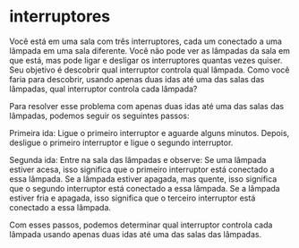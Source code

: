 # interruptores
Você está em uma sala com três interruptores, cada um conectado a uma lâmpada em uma sala diferente. 
Você não pode ver as lâmpadas da sala em que está, mas pode ligar e desligar os interruptores quantas vezes quiser. Seu objetivo é descobrir qual interruptor controla qual lâmpada.
Como você faria para descobrir, usando apenas duas idas até uma das salas das lâmpadas, qual interruptor controla cada lâmpada?

Para resolver esse problema com apenas duas idas até uma das salas das lâmpadas, podemos seguir os seguintes passos:

Primeira ida:
Ligue o primeiro interruptor e aguarde alguns minutos.
Depois, desligue o primeiro interruptor e ligue o segundo interruptor.


Segunda ida:
Entre na sala das lâmpadas e observe:
Se uma lâmpada estiver acesa, isso significa que o primeiro interruptor está conectado a essa lâmpada.
Se a lâmpada estiver apagada, mas quente, isso significa que o segundo interruptor está conectado a essa lâmpada.
Se a lâmpada estiver fria e apagada, isso significa que o terceiro interruptor está conectado a essa lâmpada.

Com esses passos, podemos determinar qual interruptor controla cada lâmpada usando apenas duas idas até uma das salas das lâmpadas.





